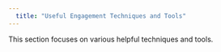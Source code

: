 ```yaml
---
  title: "Useful Engagement Techniques and Tools"
---
```

This section focuses on various helpful techniques and tools.
